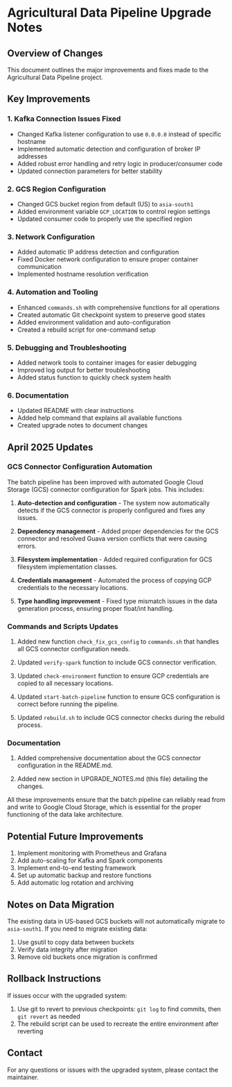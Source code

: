 # Agricultural Data Pipeline Upgrade Notes

## Overview of Changes

This document outlines the major improvements and fixes made to the Agricultural Data Pipeline project.

## Key Improvements

### 1. Kafka Connection Issues Fixed

- Changed Kafka listener configuration to use `0.0.0.0` instead of specific hostname
- Implemented automatic detection and configuration of broker IP addresses
- Added robust error handling and retry logic in producer/consumer code
- Updated connection parameters for better stability

### 2. GCS Region Configuration

- Changed GCS bucket region from default (US) to `asia-south1`
- Added environment variable `GCP_LOCATION` to control region settings
- Updated consumer code to properly use the specified region

### 3. Network Configuration

- Added automatic IP address detection and configuration
- Fixed Docker network configuration to ensure proper container communication
- Implemented hostname resolution verification

### 4. Automation and Tooling

- Enhanced `commands.sh` with comprehensive functions for all operations
- Created automatic Git checkpoint system to preserve good states
- Added environment validation and auto-configuration
- Created a rebuild script for one-command setup

### 5. Debugging and Troubleshooting

- Added network tools to container images for easier debugging
- Improved log output for better troubleshooting
- Added status function to quickly check system health

### 6. Documentation

- Updated README with clear instructions
- Added help command that explains all available functions
- Created upgrade notes to document changes

## April 2025 Updates

### GCS Connector Configuration Automation

The batch pipeline has been improved with automated Google Cloud Storage (GCS) connector configuration for Spark jobs. This includes:

1. **Auto-detection and configuration** - The system now automatically detects if the GCS connector is properly configured and fixes any issues.

2. **Dependency management** - Added proper dependencies for the GCS connector and resolved Guava version conflicts that were causing errors.

3. **Filesystem implementation** - Added required configuration for GCS filesystem implementation classes.

4. **Credentials management** - Automated the process of copying GCP credentials to the necessary locations.

5. **Type handling improvement** - Fixed type mismatch issues in the data generation process, ensuring proper float/int handling.

### Commands and Scripts Updates

1. Added new function `check_fix_gcs_config` to `commands.sh` that handles all GCS connector configuration needs.

2. Updated `verify-spark` function to include GCS connector verification.

3. Updated `check-environment` function to ensure GCP credentials are copied to all necessary locations.

4. Updated `start-batch-pipeline` function to ensure GCS configuration is correct before running the pipeline.

5. Updated `rebuild.sh` to include GCS connector checks during the rebuild process.

### Documentation

1. Added comprehensive documentation about the GCS connector configuration in the README.md.

2. Added new section in UPGRADE_NOTES.md (this file) detailing the changes.

All these improvements ensure that the batch pipeline can reliably read from and write to Google Cloud Storage, which is essential for the proper functioning of the data lake architecture.

## Potential Future Improvements

1. Implement monitoring with Prometheus and Grafana
2. Add auto-scaling for Kafka and Spark components
3. Implement end-to-end testing framework
4. Set up automatic backup and restore functions
5. Add automatic log rotation and archiving

## Notes on Data Migration

The existing data in US-based GCS buckets will not automatically migrate to `asia-south1`. If you need to migrate existing data:

1. Use gsutil to copy data between buckets
2. Verify data integrity after migration
3. Remove old buckets once migration is confirmed

## Rollback Instructions

If issues occur with the upgraded system:

1. Use git to revert to previous checkpoints: `git log` to find commits, then `git revert` as needed
2. The rebuild script can be used to recreate the entire environment after reverting

## Contact

For any questions or issues with the upgraded system, please contact the maintainer. 